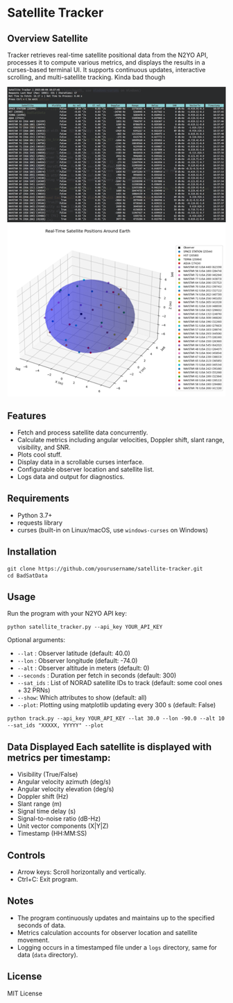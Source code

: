 # Satellite Tracker 

## Overview Satellite 
Tracker retrieves real-time satellite positional data from the N2YO API, processes it to compute various metrics, and displays the results in a curses-based terminal UI. It supports continuous updates, interactive scrolling, and multi-satellite tracking. Kinda bad though

![image](ExRunTerminal.png "Example Run Terminal Display")
![image2](ExRunPlot.png "Example Run Plot Display")

## Features 
- Fetch and process satellite data concurrently. 
- Calculate metrics including angular velocities, Doppler shift, slant range, visibility, and SNR. 
- Plots cool stuff.
- Display data in a scrollable curses interface. 
- Configurable observer location and satellite list. 
- Logs data and output for diagnostics. 

## Requirements 
- Python 3.7+ 
- requests library 
- curses (built-in on Linux/macOS, use `windows-curses` on Windows) 

## Installation 

```
git clone https://github.com/yourusername/satellite-tracker.git
cd BadSatData
```


## Usage 
Run the program with your N2YO API key: 

```
python satellite_tracker.py --api_key YOUR_API_KEY
``` 

Optional arguments: 
- `--lat` : Observer latitude (default: 40.0) 
- `--lon` : Observer longitude (default: -74.0) 
- `--alt` : Observer altitude in meters (default: 0)
- `--seconds` : Duration per fetch in seconds (default: 300) 
- `--sat_ids` : List of NORAD satellite IDs to track (default: some cool ones + 32 PRNs)
- `--show`: Which attributes to show (default: all)
- `--plot`: Plotting using matplotlib updating every 300 s (default: False)

```
python track.py --api_key YOUR_API_KEY --lat 30.0 --lon -90.0 --alt 10 --sat_ids "XXXXX, YYYYY" --plot
```

## Data Displayed Each satellite is displayed with metrics per timestamp: 
- Visibility (True/False)
- Angular velocity azimuth (deg/s)
- Angular velocity elevation (deg/s)
- Doppler shift (Hz)
- Slant range (m)
- Signal time delay (s)
- Signal-to-noise ratio (dB-Hz)
- Unit vector components (X|Y|Z)
- Timestamp (HH:MM:SS)

## Controls 
- Arrow keys: Scroll horizontally and vertically.
- Ctrl+C: Exit program. 

## Notes 
- The program continuously updates and maintains up to the specified seconds of data.
- Metrics calculation accounts for observer location and satellite movement.
- Logging occurs in a timestamped file under a `logs` directory, same for data (`data` directory). 

## License 
MIT License


